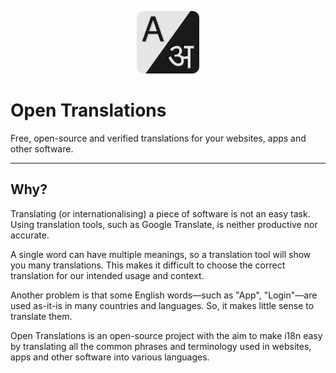 <p align="center">
    <img width="100" src="website/public/logo-256.png" alt="Open Translations Icon">
</p>

# Open Translations

Free, open-source and verified translations for your websites, apps and other 
software.

---

## Why?

Translating (or internationalising) a piece of software is not an easy task. 
Using translation tools, such as Google Translate, is neither productive nor 
accurate.

A single word can have multiple meanings, so a translation tool will show you 
many translations. This makes it difficult to choose the correct translation
for our intended usage and context.

Another problem is that some English words&mdash;such as "App", "Login"&mdash;are 
used as-it-is in many countries and languages. So, it makes little sense to 
translate them.

Open Translations is an open-source project with the aim to make i18n easy by
translating all the common phrases and terminology used in websites, apps and 
other software into various languages.
